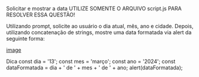 Solicitar e mostrar a data
UTILIZE SOMENTE O ARQUIVO script.js PARA RESOLVER ESSA QUESTÃO!

Utilizando prompt, solicite ao usuário o dia atual, mês, ano e cidade. Depois, utilizando concatenação de strings, mostre uma data formatada via alert da seguinte forma:

[image](at2.png)

Dica
const dia = '13';
const mes = 'março';
const ano = '2024';
const dataFormatada = dia + ' de ' + mes + ' de ' + ano;
alert(dataFormatada);